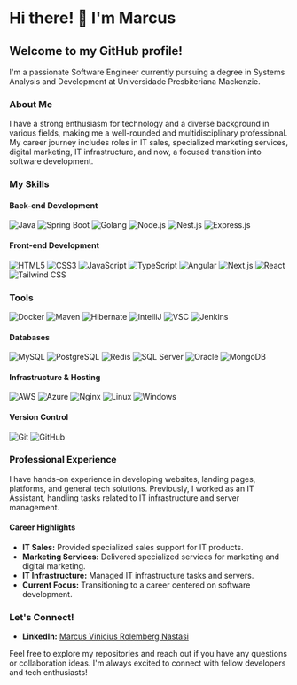 # Hi there! 👋 I'm Marcus

## Welcome to my GitHub profile!

I'm a passionate Software Engineer currently pursuing a degree in Systems Analysis and Development at Universidade Presbiteriana Mackenzie.

### About Me

I have a strong enthusiasm for technology and a diverse background in various fields, making me a well-rounded and multidisciplinary professional. My career journey includes roles in IT sales, specialized marketing services, digital marketing, IT infrastructure, and now, a focused transition into software development. 

### My Skills

#### Back-end Development 
![Java](https://skillicons.dev/icons?i=java)
![Spring Boot](https://skillicons.dev/icons?i=spring)
![Golang](https://skillicons.dev/icons?i=go)
![Node.js](https://skillicons.dev/icons?i=nodejs)
![Nest.js](https://skillicons.dev/icons?i=nestjs)
![Express.js](https://skillicons.dev/icons?i=express)

#### Front-end Development
![HTML5](https://skillicons.dev/icons?i=html)
![CSS3](https://skillicons.dev/icons?i=css)
![JavaScript](https://skillicons.dev/icons?i=js)
![TypeScript](https://skillicons.dev/icons?i=ts)
![Angular](https://skillicons.dev/icons?i=angular)
![Next.js](https://skillicons.dev/icons?i=nextjs)
![React](https://skillicons.dev/icons?i=react)
![Tailwind CSS](https://skillicons.dev/icons?i=tailwind)

### Tools
![Docker](https://skillicons.dev/icons?i=docker)
![Maven](https://skillicons.dev/icons?i=maven)
![Hibernate](https://skillicons.dev/icons?i=hibernate)
![IntelliJ](https://skillicons.dev/icons?i=idea)
![VSC](https://skillicons.dev/icons?i=vscode)
![Jenkins](https://skillicons.dev/icons?i=jenkins)

#### Databases
![MySQL](https://skillicons.dev/icons?i=mysql)
![PostgreSQL](https://skillicons.dev/icons?i=postgres)
![Redis](https://skillicons.dev/icons?i=redis)
![SQL Server](https://img.shields.io/badge/-SQL%20Server-CC2927?style=flat-square&logo=microsoft-sql-server&logoColor=white)
![Oracle](https://img.shields.io/badge/-Oracle-F80000?style=flat-square&logo=oracle&logoColor=white)
![MongoDB](https://skillicons.dev/icons?i=mongodb)

#### Infrastructure & Hosting
![AWS](https://skillicons.dev/icons?i=aws)
![Azure](https://skillicons.dev/icons?i=azure)
![Nginx](https://skillicons.dev/icons?i=nginx)
![Linux](https://skillicons.dev/icons?i=linux)
![Windows](https://skillicons.dev/icons?i=windows)

#### Version Control
![Git](https://skillicons.dev/icons?i=git)
![GitHub](https://skillicons.dev/icons?i=github)

### Professional Experience

I have hands-on experience in developing websites, landing pages, platforms, and general tech solutions. Previously, I worked as an IT Assistant, handling tasks related to IT infrastructure and server management.

#### Career Highlights
- **IT Sales:** Provided specialized sales support for IT products.
- **Marketing Services:** Delivered specialized services for marketing and digital marketing.
- **IT Infrastructure:** Managed IT infrastructure tasks and servers.
- **Current Focus:** Transitioning to a career centered on software development.

### Let's Connect!
- **LinkedIn:** [Marcus Vinicius Rolemberg Nastasi](https://www.linkedin.com/in/marcus-vinicius-rolemberg-nastasi-1056601b7/)

Feel free to explore my repositories and reach out if you have any questions or collaboration ideas. I'm always excited to connect with fellow developers and tech enthusiasts!
